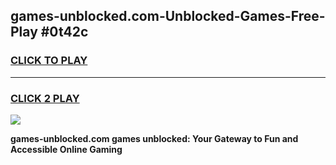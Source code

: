 
## games-unblocked.com-Unblocked-Games-Free-Play #0t42c
<h3>
<a href="https://us.freeplayer.one?title=games-unblocked.com&ref=9M">CLICK TO PLAY</a></h3>
<hr>

<h3>
<a href="https://us.freeplayer.one?title=games-unblocked.com&ref=9M">CLICK 2 PLAY</a>
  
</h3>

<a href="https://us.freeplayer.one?title=games-unblocked.com&ref=9M"><img src="https://clearcache.store/games.png"></a>


**games-unblocked.com games unblocked: Your Gateway to Fun and Accessible Online Gaming**
